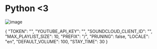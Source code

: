 # Python <3
![image](https://user-images.githubusercontent.com/77877967/119269918-c4a47200-bc02-11eb-97ac-b64116d12667.png)

{
  "TOKEN": "",
  "YOUTUBE_API_KEY": "",
  "SOUNDCLOUD_CLIENT_ID": "",
  "MAX_PLAYLIST_SIZE": 10,
  "PREFIX": "/",
  "PRUNING": false,
  "LOCALE": "en",
  "DEFAULT_VOLUME": 100,
  "STAY_TIME": 30
}

